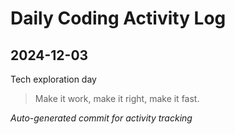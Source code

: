 # Daily Coding Activity Log

## 2024-12-03

Tech exploration day

> Make it work, make it right, make it fast.

*Auto-generated commit for activity tracking*
